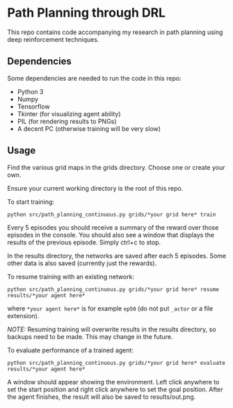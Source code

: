 # Path Planning through DRL
This repo contains code accompanying my research in path planning using deep reinforcement techniques.

## Dependencies
Some dependencies are needed to run the code in this repo:
- Python 3
- Numpy
- Tensorflow
- Tkinter (for visualizing agent ability)
- PIL (for rendering results to PNGs)
- A decent PC (otherwise training will be very slow)

## Usage
Find the various grid maps in the grids directory. Choose one or create your own.

Ensure your current working directory is the root of this repo.

To start training:
```
python src/path_planning_continuous.py grids/*your grid here* train
```

Every 5 episodes you should receive a summary of the reward over those episodes in the console. You should also see a window that displays the results of the previous episode. Simply ctrl+c to stop.

In the results directory, the networks are saved after each 5 episodes. Some other data is also saved (currently just the rewards).

To resume training with an existing network:
```
python src/path_planning_continuous.py grids/*your grid here* resume results/*your agent here*
```
where `*your agent here*` is for example `ep50` (do not put `_actor` or a file extension).

*NOTE:* Resuming training will overwrite results in the results directory, so backups need to be made. This may change in the future.

To evaluate performance of a trained agent:
```
python src/path_planning_continuous.py grids/*your grid here* evaluate results/*your agent here*
```

A window should appear showing the environment. Left click anywhere to set the start position and right click anywhere to set the goal position. After the agent finishes, the result will also be saved to results/out.png.